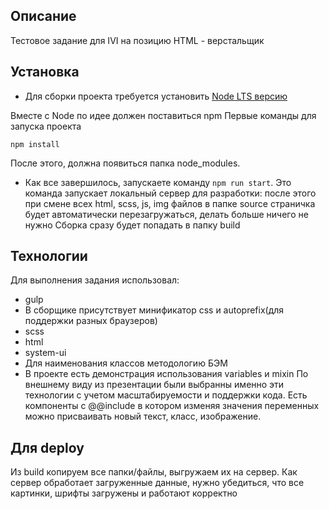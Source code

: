 ## Описание
Тестовое задание для IVI на позицию HTML - верстальщик

## Установка
* Для сборки проекта требуется установить [Node LTS версию](https://nodejs.org/en/)

Вместе с Node по идее должен поставиться npm
Первые команды для запуска проекта
```
npm install
```
После этого, должна появиться папка node_modules.
* Как все завершилось, запускаете команду ```npm run start```. 
Это команда запускает локальный сервер для разработки: после этого при смене всех html, scss, js, img файлов в папке source страничка будет автоматически перезагружаться, делать больше ничего не нужно Сборка сразу будет попадать в папку build

## Технологии
Для выполнения задания использовал:
* gulp
* В сборщике присутствует минификатор css и autoprefix(для поддержки разных браузеров)
* scss
* html
* system-ui
* Для наименования классов методологию БЭМ
* В проекте есть демонстрация использования variables и mixin
По внешнему виду из презентации были выбранны именно эти технологии с учетом масштабируемости и поддержки кода. Есть компоненты с @@include в котором изменяя значения переменных можно присваивать новый текст, класс, изображение.

## Для deploy
Из build копируем все папки/файлы, выгружаем их на сервер.
Как сервер обработает загруженные данные, нужно убедиться, что все картинки, шрифты загружены и работают корректно
